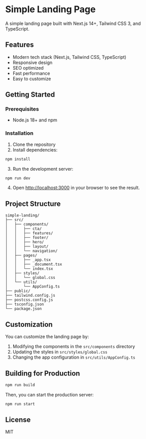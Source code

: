 # Simple Landing Page

A simple landing page built with Next.js 14+, Tailwind CSS 3, and TypeScript.

## Features

- Modern tech stack (Next.js, Tailwind CSS, TypeScript)
- Responsive design
- SEO optimized
- Fast performance
- Easy to customize

## Getting Started

### Prerequisites

- Node.js 18+ and npm

### Installation

1. Clone the repository
2. Install dependencies:

```bash
npm install
```

3. Run the development server:

```bash
npm run dev
```

4. Open [http://localhost:3000](http://localhost:3000) in your browser to see the result.

## Project Structure

```
simple-landing/
├── src/
│   ├── components/
│   │   ├── cta/
│   │   ├── features/
│   │   ├── footer/
│   │   ├── hero/
│   │   ├── layout/
│   │   └── navigation/
│   ├── pages/
│   │   ├── _app.tsx
│   │   ├── _document.tsx
│   │   └── index.tsx
│   ├── styles/
│   │   └── global.css
│   └── utils/
│       └── AppConfig.ts
├── public/
├── tailwind.config.js
├── postcss.config.js
├── tsconfig.json
└── package.json
```

## Customization

You can customize the landing page by:

1. Modifying the components in the `src/components` directory
2. Updating the styles in `src/styles/global.css`
3. Changing the app configuration in `src/utils/AppConfig.ts`

## Building for Production

```bash
npm run build
```

Then, you can start the production server:

```bash
npm run start
```

## License

MIT
